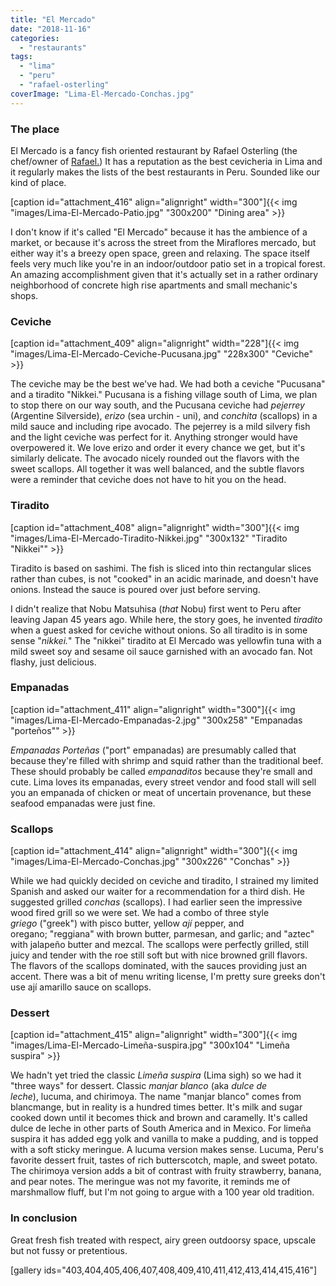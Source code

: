 ```yaml
---
title: "El Mercado"
date: "2018-11-16"
categories: 
  - "restaurants"
tags: 
  - "lima"
  - "peru"
  - "rafael-osterling"
coverImage: "Lima-El-Mercado-Conchas.jpg"
---
```


### The place

El Mercado is a fancy fish oriented restaurant by Rafael Osterling (the chef/owner of [Rafael.](https://waitwhatsthat.com/rafael/)) It has a reputation as the best cevicheria in Lima and it regularly makes the lists of the best restaurants in Peru. Sounded like our kind of place.

\[caption id="attachment\_416" align="alignright" width="300"\]{{< img "images/Lima-El-Mercado-Patio.jpg" "300x200" "Dining area" >}}

I don't know if it's called "El Mercado" because it has the ambience of a market, or because it's across the street from the Miraflores mercado, but either way it's a breezy open space, green and relaxing. The space itself feels very much like you're in an indoor/outdoor patio set in a tropical forest. An amazing accomplishment given that it's actually set in a rather ordinary neighborhood of concrete high rise apartments and small mechanic's shops.

### Ceviche

\[caption id="attachment\_409" align="alignright" width="228"\]{{< img "images/Lima-El-Mercado-Ceviche-Pucusana.jpg" "228x300" "Ceviche" >}}

The ceviche may be the best we've had. We had both a ceviche "Pucusana" and a tiradito "Nikkei." Pucusana is a fishing village south of Lima, we plan to stop there on our way south, and the Pucusana ceviche had _pejerrey_ (Argentine Silverside), _erizo_ (sea urchin - uni), and _conchita_ (scallops) in a mild sauce and including ripe avocado. The pejerrey is a mild silvery fish and the light ceviche was perfect for it. Anything stronger would have overpowered it. We love erizo and order it every chance we get, but it's similarly delicate. The avocado nicely rounded out the flavors with the sweet scallops. All together it was well balanced, and the subtle flavors were a reminder that ceviche does not have to hit you on the head.

### Tiradito

\[caption id="attachment\_408" align="alignright" width="300"\]{{< img "images/Lima-El-Mercado-Tiradito-Nikkei.jpg" "300x132" "Tiradito "Nikkei"" >}}

Tiradito is based on sashimi. The fish is sliced into thin rectangular slices rather than cubes, is not "cooked" in an acidic marinade, and doesn't have onions. Instead the sauce is poured over just before serving.

I didn't realize that Nobu Matsuhisa (_that_ Nobu) first went to Peru after leaving Japan 45 years ago. While here, the story goes, he invented _tiradito_ when a guest asked for ceviche without onions. So all tiradito is in some sense "_nikkei._" The "nikkei" tiradito at El Mercado was yellowfin tuna with a mild sweet soy and sesame oil sauce garnished with an avocado fan. Not flashy, just delicious.

### Empanadas

\[caption id="attachment\_411" align="alignright" width="300"\]{{< img "images/Lima-El-Mercado-Empanadas-2.jpg" "300x258" "Empanadas "porteños"" >}}

_Empanadas Porteñas_ ("port" empanadas) are presumably called that because they're filled with shrimp and squid rather than the traditional beef. These should probably be called _empanaditos_ because they're small and cute. Lima loves its empanadas, every street vendor and food stall will sell you an empanada of chicken or meat of uncertain provenance, but these seafood empanadas were just fine.

### Scallops

\[caption id="attachment\_414" align="alignright" width="300"\]{{< img "images/Lima-El-Mercado-Conchas.jpg" "300x226" "Conchas" >}}

While we had quickly decided on ceviche and tiradito, I strained my limited Spanish and asked our waiter for a recommendation for a third dish. He suggested grilled _conchas_ (scallops). I had earlier seen the impressive wood fired grill so we were set. We had a combo of three style _griego_ ("greek") with pisco butter, yellow _ají_ pepper, and oregano; "reggiana" with brown butter, parmesan, and garlic; and "aztec" with jalapeño butter and mezcal. The scallops were perfectly grilled, still juicy and tender with the roe still soft but with nice browned grill flavors. The flavors of the scallops dominated, with the sauces providing just an accent. There was a bit of menu writing license, I'm pretty sure greeks don't use ají amarillo sauce on scallops.

### Dessert

\[caption id="attachment\_415" align="alignright" width="300"\]{{< img "images/Lima-El-Mercado-Limeña-suspira.jpg" "300x104" "Limeña suspira" >}}

We hadn't yet tried the classic _Limeña suspira_ (Lima sigh) so we had it "three ways" for dessert. Classic _manjar blanco_ (aka _dulce de leche_), lucuma, and chirimoya. The name "manjar blanco" comes from blancmange, but in reality is a hundred times better. It's milk and sugar cooked down until it becomes thick and brown and caramelly. It's called dulce de leche in other parts of South America and in Mexico. For limeña suspira it has added egg yolk and vanilla to make a pudding, and is topped with a soft sticky meringue. A lucuma version makes sense. Lucuma, Peru's favorite dessert fruit, tastes of rich butterscotch, maple, and sweet potato. The chirimoya version adds a bit of contrast with fruity strawberry, banana, and pear notes. The meringue was not my favorite, it reminds me of marshmallow fluff, but I'm not going to argue with a 100 year old tradition.

### In conclusion

Great fresh fish treated with respect, airy green outdoorsy space, upscale but not fussy or pretentious.

\[gallery ids="403,404,405,406,407,408,409,410,411,412,413,414,415,416"\]
